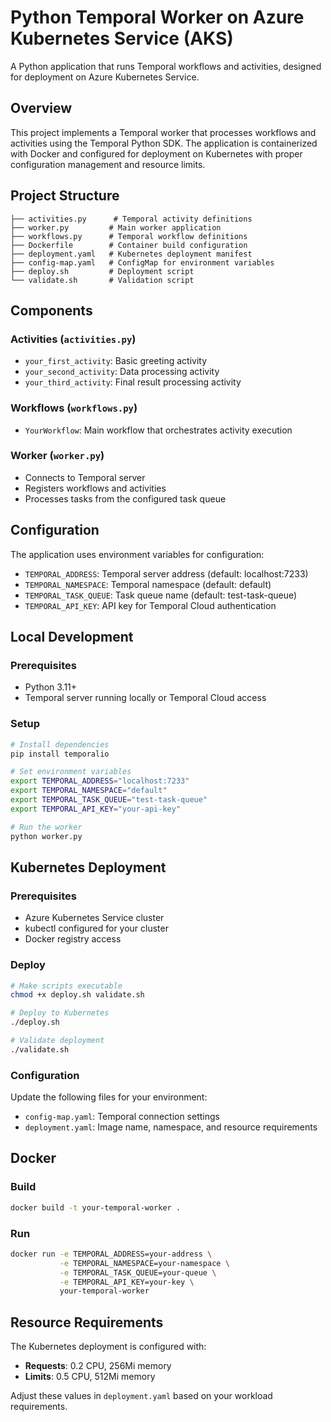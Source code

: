 # Python Temporal Worker on Azure Kubernetes Service (AKS)

A Python application that runs Temporal workflows and activities, designed for deployment on Azure Kubernetes Service.

## Overview

This project implements a Temporal worker that processes workflows and activities using the Temporal Python SDK. The application is containerized with Docker and configured for deployment on Kubernetes with proper configuration management and resource limits.

## Project Structure

```
├── activities.py      # Temporal activity definitions
├── worker.py         # Main worker application
├── workflows.py      # Temporal workflow definitions
├── Dockerfile        # Container build configuration
├── deployment.yaml   # Kubernetes deployment manifest
├── config-map.yaml   # ConfigMap for environment variables
├── deploy.sh         # Deployment script
└── validate.sh       # Validation script
```

## Components

### Activities (`activities.py`)
- `your_first_activity`: Basic greeting activity
- `your_second_activity`: Data processing activity  
- `your_third_activity`: Final result processing activity

### Workflows (`workflows.py`)
- `YourWorkflow`: Main workflow that orchestrates activity execution

### Worker (`worker.py`)
- Connects to Temporal server
- Registers workflows and activities
- Processes tasks from the configured task queue

## Configuration

The application uses environment variables for configuration:

- `TEMPORAL_ADDRESS`: Temporal server address (default: localhost:7233)
- `TEMPORAL_NAMESPACE`: Temporal namespace (default: default)
- `TEMPORAL_TASK_QUEUE`: Task queue name (default: test-task-queue)
- `TEMPORAL_API_KEY`: API key for Temporal Cloud authentication

## Local Development

### Prerequisites
- Python 3.11+
- Temporal server running locally or Temporal Cloud access

### Setup
```bash
# Install dependencies
pip install temporalio

# Set environment variables
export TEMPORAL_ADDRESS="localhost:7233"
export TEMPORAL_NAMESPACE="default"
export TEMPORAL_TASK_QUEUE="test-task-queue"
export TEMPORAL_API_KEY="your-api-key"

# Run the worker
python worker.py
```

## Kubernetes Deployment

### Prerequisites
- Azure Kubernetes Service cluster
- kubectl configured for your cluster
- Docker registry access

### Deploy
```bash
# Make scripts executable
chmod +x deploy.sh validate.sh

# Deploy to Kubernetes
./deploy.sh

# Validate deployment
./validate.sh
```

### Configuration
Update the following files for your environment:
- `config-map.yaml`: Temporal connection settings
- `deployment.yaml`: Image name, namespace, and resource requirements

## Docker

### Build
```bash
docker build -t your-temporal-worker .
```

### Run
```bash
docker run -e TEMPORAL_ADDRESS=your-address \
           -e TEMPORAL_NAMESPACE=your-namespace \
           -e TEMPORAL_TASK_QUEUE=your-queue \
           -e TEMPORAL_API_KEY=your-key \
           your-temporal-worker
```

## Resource Requirements

The Kubernetes deployment is configured with:
- **Requests**: 0.2 CPU, 256Mi memory
- **Limits**: 0.5 CPU, 512Mi memory

Adjust these values in `deployment.yaml` based on your workload requirements.